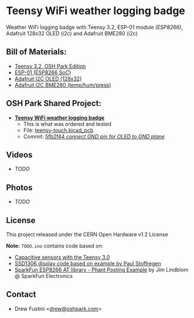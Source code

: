 # Teensy WiFi weather logging badge
Weather WiFi logging badge with Teensy 3.2, ESP-01 module _(ESP8266)_, Adafruit 128x32 OLED (i2c) and Adafruit BME280 (i2c)

## Bill of Materials:
* [Teensy 3.2, OSH Park Edition](https://oshpark.com/teensy)
* [ESP-01 (ESP8266 SoC)](https://www.amazon.com/Diymall%C2%AE-Esp8266-Serial-Wireless-Transceiver/dp/B00O34AGSU)
* [Adafruit I2C OLED (128x32)](https://www.adafruit.com/product/931)
* [Adafruit I2C BME280 (temp/hum/press)](https://www.adafruit.com/product/2652)

## OSH Park Shared Project:
* **[Teensy WiFi weather logging badge](https://oshpark.com/projects/aCAtXvMP)**
   * This is what was ordered and tested
   * File: [teensy-touch.kicad_pcb](https://github.com/pdp7/teensy-touch/blob/5fb2f44a5e37c01898689bddd4195240e6bf3efe/hardware/teensy-touch.kicad_pcb)
   * Commit: [5fb2f44 *connect GND pin for OLED to GND plane*
](https://github.com/pdp7/teensy-touch/commit/5fb2f44a5e37c01898689bddd4195240e6bf3efe)

## Videos
* _TODO_

## Photos
* _TODO_

## License
This project released under the CERN Open Hardware v1.2 License

**Note:** `TODO.ino` contains code based on:

* [Capacitive sensors with the Teensy 3.0](http://njhurst.com/blog/01356576041)
* [SSD1306 display code based on example by Paul Stoffregen](https://www.pjrc.com/teensy/td_libs_SSD1306.html)
* [SparkFun ESP8266 AT library - Phant Posting Example](https://github.com/sparkfun/SparkFun_ESP8266_AT_Arduino_Library) by Jim Lindblom @ SparkFun Electronics

## Contact
* Drew Fustini &lt;drew@oshpark.com&gt;
